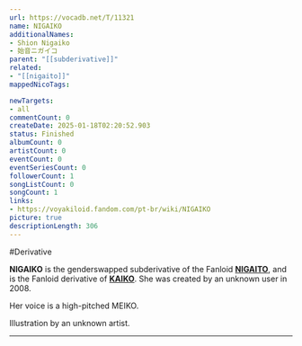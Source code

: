 ```yaml
---
url: https://vocadb.net/T/11321
name: NIGAIKO
additionalNames: 
- Shion Nigaiko
- 始音ニガイコ
parent: "[[subderivative]]"
related:
- "[[nigaito]]"
mappedNicoTags:

newTargets:
- all
commentCount: 0
createDate: 2025-01-18T02:20:52.903
status: Finished
albumCount: 0
artistCount: 0
eventCount: 0
eventSeriesCount: 0
followerCount: 1
songListCount: 0
songCount: 1
links: 
- https://voyakiloid.fandom.com/pt-br/wiki/NIGAIKO
picture: true
descriptionLength: 306
---
```


#Derivative

**NIGAIKO** is the genderswapped subderivative of the Fanloid **[NIGAITO](https://vocadb.net/T/8511/nigaito)**, and is the Fanloid derivative of **[KAIKO](https://vocadb.net/T/7211/kaiko)**. She was created by an unknown user in 2008.

Her voice is a high-pitched MEIKO.

Illustration by an unknown artist.

---

